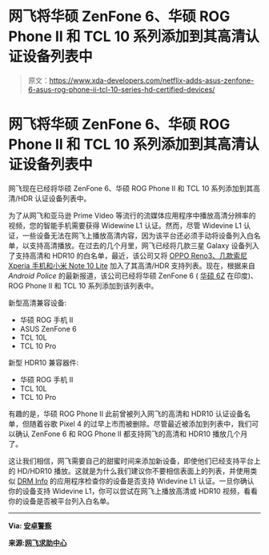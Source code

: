 # 网飞将华硕 ZenFone 6、华硕 ROG Phone II 和 TCL 10 系列添加到其高清认证设备列表中

> 原文：<https://www.xda-developers.com/netflix-adds-asus-zenfone-6-asus-rog-phone-ii-tcl-10-series-hd-certified-devices/>

# 网飞将华硕 ZenFone 6、华硕 ROG Phone II 和 TCL 10 系列添加到其高清认证设备列表中

网飞现在已经将华硕 ZenFone 6、华硕 ROG Phone II 和 TCL 10 系列添加到其高清/HDR 认证设备列表中。

为了从网飞和亚马逊 Prime Video 等流行的流媒体应用程序中播放高清分辨率的视频，您的智能手机需要获得 Widewine L1 认证。然而，尽管 Widevine L1 认证，一些设备无法在网飞上播放高清内容，因为该平台还必须手动将设备列入白名单，以支持高清播放。在过去的几个月里，网飞已经将几款三星 Galaxy 设备列入了支持高清和 HDR10 的白名单，最近，该公司又将 [OPPO Reno3、几款索尼 Xperia 手机和小米 Note 10 Lite](https://www.xda-developers.com/netflix-adds-oppo-reno3-sony-xperia-xiaomi-mi-note-10-lite-hd-hdr-supported-list/) 加入了其高清/HDR 支持列表。现在，根据来自 *Android Police* 的最新报道，该公司已经将华硕 ZenFone 6 ( [华硕 6Z](https://www.xda-developers.com/asus-zenfone-copyright-india-zen/) 在印度)、ROG Phone II 和 TCL 10 系列添加到该列表中。

新型高清兼容设备:

*   华硕 ROG 手机 II
*   ASUS ZenFone 6
*   TCL 10L
*   TCL 10 Pro

新型 HDR10 兼容器件:

*   华硕 ROG 手机 II
*   TCL 10L
*   TCL 10 Pro

有趣的是，华硕 ROG Phone II 此前曾被列入网飞的高清和 HDR10 认证设备名单，但随着谷歌 Pixel 4 的过早上市而被删除。尽管最近被添加到列表中，我们可以确认 ZenFone 6 和 ROG Phone II 都支持网飞的高清和 HDR10 播放几个月了。

这让我们相信，网飞需要自己的甜蜜时间来添加新设备，即使他们已经支持平台上的 HD/HDR10 播放。这就是为什么我们建议你不要相信表面上的列表，并使用类似 [DRM Info](https://play.google.com/store/apps/details?id=com.androidfung.drminfo&hl=en_IN) 的应用程序检查你的设备是否支持 Widevine L1 认证。一旦你确认你的设备支持 Widevine L1，你可以尝试在网飞上播放高清或 HDR10 视频，看看你的设备是否被平台列入白名单。

* * *

**Via: [安卓警察](https://www.androidpolice.com/2020/06/03/asus-rog-ii-zenfone-6-and-new-tcl-phones-get-official-hd-support-in-netflix/)**

**来源:[网飞求助中心](https://help.netflix.com/en/node/23939)**